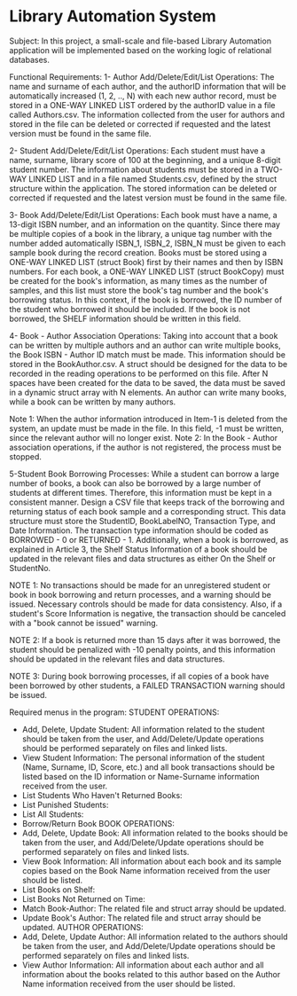 
# Library Automation System

Subject: In this project, a small-scale and file-based Library Automation application will be implemented based on the working logic of relational databases.

Functional Requirements:
1- Author Add/Delete/Edit/List Operations: The name and surname of each author, and the authorID information that will be automatically increased (1, 2, .., N) with each new author record, must be stored in a ONE-WAY LINKED LIST ordered by the authorID value in a file called Authors.csv. The information collected from the user for authors and stored in the file can be deleted or corrected if requested and the latest version must be found in the same file.

2- Student Add/Delete/Edit/List Operations: Each student must have a name, surname, library score of 100 at the beginning, and a unique 8-digit student number. The information about students must be stored in a TWO-WAY LINKED LIST and in a file named Students.csv, defined by the struct structure within the application. The stored information can be deleted or corrected if requested and the latest version must be found in the same file.

3- Book Add/Delete/Edit/List Operations: Each book must have a name, a 13-digit ISBN number, and an information on the quantity. Since there may be multiple copies of a book in the library, a unique tag number with the number added automatically ISBN_1, ISBN_2, ISBN_N must be given to each sample book during the record creation. Books must be stored using a ONE-WAY LINKED LIST (struct Book) first by their names and then by ISBN numbers. For each book, a ONE-WAY LINKED LIST (struct BookCopy) must be created for the book's information, as many times as the number of samples, and this list must store the book's tag number and the book's borrowing status. In this context, if the book is borrowed, the ID number of the student who borrowed it should be included. If the book is not borrowed, the SHELF information should be written in this field.

4- Book - Author Association Operations: Taking into account that a book can be written by multiple authors and an author can write multiple books, the Book ISBN - Author ID match must be made. This information should be stored in the BookAuthor.csv. A struct should be designed for the data to be recorded in the reading operations to be performed on this file. After N spaces have been created for the data to be saved, the data must be saved in a dynamic struct array with N elements. An author can write many books, while a book can be written by many authors.

Note 1: When the author information introduced in Item-1 is deleted from the system, an update must be made in the file. In this field, -1 must be written, since the relevant author will no longer exist.
Note 2: In the Book - Author association operations, if the author is not registered, the process must be stopped.

5-Student Book Borrowing Processes: While a student can borrow a large number of books, a book can also be borrowed by a large number of students at different times. Therefore, this information must be kept in a consistent manner. Design a CSV file that keeps track of the borrowing and returning status of each book sample and a corresponding struct. This data structure must store the StudentID, BookLabelNO, Transaction Type, and Date Information. The transaction type information should be coded as BORROWED - 0 or RETURNED - 1. Additionally, when a book is borrowed, as explained in Article 3, the Shelf Status Information of a book should be updated in the relevant files and data structures as either On the Shelf or StudentNo.

NOTE 1: No transactions should be made for an unregistered student or book in book borrowing and return processes, and a warning should be issued. Necessary controls should be made for data consistency. Also, if a student's Score Information is negative, the transaction should be canceled with a "book cannot be issued" warning.

NOTE 2: If a book is returned more than 15 days after it was borrowed, the student should be penalized with -10 penalty points, and this information should be updated in the relevant files and data structures.

NOTE 3: During book borrowing processes, if all copies of a book have been borrowed by other students, a FAILED TRANSACTION warning should be issued.

Required menus in the program:
STUDENT OPERATIONS:
- Add, Delete, Update Student: All information related to the student should be taken from the user, and Add/Delete/Update operations should be performed separately on files and linked lists.
- View Student Information: The personal information of the student (Name, Surname, ID, Score, etc.) and all book transactions should be listed based on the ID information or Name-Surname information received from the user.
- List Students Who Haven't Returned Books:
- List Punished Students:
- List All Students:
- Borrow/Return Book
BOOK OPERATIONS:
- Add, Delete, Update Book: All information related to the books should be taken from the user, and Add/Delete/Update operations should be performed separately on files and linked lists.
- View Book Information: All information about each book and its sample copies based on the Book Name information received from the user should be listed.
- List Books on Shelf:
- List Books Not Returned on Time:
- Match Book-Author: The related file and struct array should be updated.
- Update Book's Author: The related file and struct array should be updated.
AUTHOR OPERATIONS:
- Add, Delete, Update Author: All information related to the authors should be taken from the user, and Add/Delete/Update operations should be performed separately on files and linked lists.
- View Author Information: All information about each author and all information about the books related to this author based on the Author Name information received from the user should be listed.
